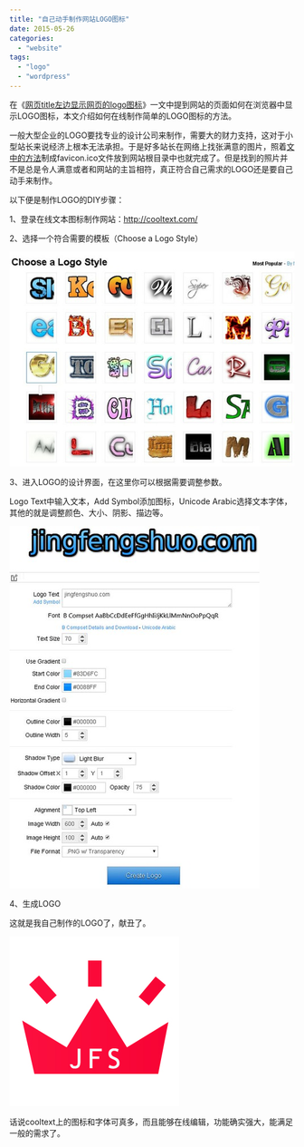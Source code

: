 ```yaml
---
title: "自己动手制作网站LOGO图标"
date: 2015-05-26
categories: 
  - "website"
tags: 
  - "logo"
  - "wordpress"
---
```


在《[网页title左边显示网页的logo图标](http://www.jfsay.com/archives/39.html)》一文中提到网站的页面如何在浏览器中显示LOGO图标，本文介绍如何在线制作简单的LOGO图标的方法。

一般大型企业的LOGO要找专业的设计公司来制作，需要大的财力支持，这对于小型站长来说经济上根本无法承担。于是好多站长在网络上找张满意的图片，照着[文中的方法](http://www.jfsay.com/archives/39.html)制成favicon.ico文件放到网站根目录中也就完成了。但是找到的照片并不是总是令人满意或者和网站的主旨相符，真正符合自己需求的LOGO还是要自己动手来制作。

以下便是制作LOGO的DIY步骤：

1、登录在线文本图标制作网站：http://cooltext.com/

2、选择一个符合需要的模板（Choose a Logo Style）

![Choose a Logo Style](images/18106274555_c8531862bf_z.jpg)

3、进入LOGO的设计界面，在这里你可以根据需要调整参数。

Logo Text中输入文本，Add Symbol添加图标，Unicode Arabic选择文本字体，其他的就是调整颜色、大小、阴影、描边等。

![design](images/17483656454_7fd6508113_z.jpg)

4、生成LOGO

这就是我自己制作的LOGO了，献丑了。

![LOGO](images/17920031169_e894022465_o.jpg)

话说cooltext上的图标和字体可真多，而且能够在线编辑，功能确实强大，能满足一般的需求了。
